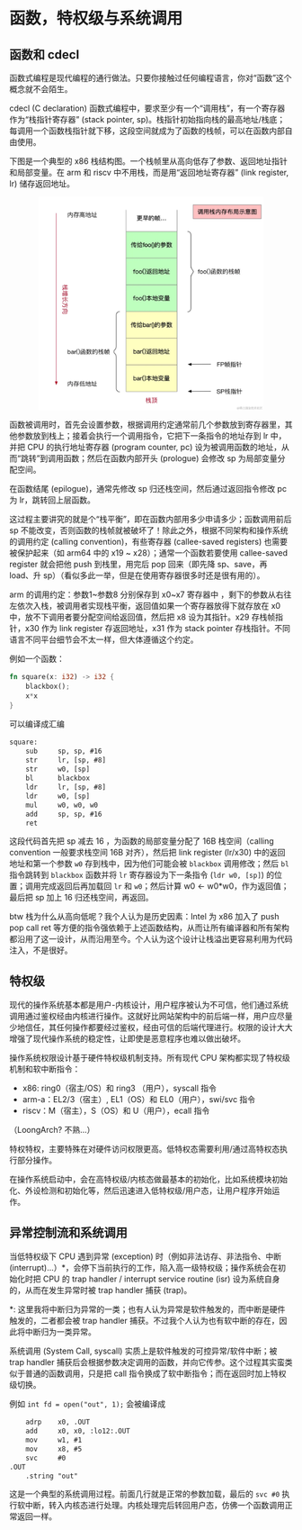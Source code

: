 # 函数，特权级与系统调用

## 函数和 cdecl

函数式编程是现代编程的通行做法。只要你接触过任何编程语言，你对“函数”这个概念就不会陌生。

cdecl (C declaration) 函数式编程中，要求至少有一个“调用栈”，有一个寄存器作为“栈指针寄存器” (stack pointer, sp)。栈指针初始指向栈的最高地址/栈底；每调用一个函数栈指针就下移，这段空间就成为了函数的栈帧，可以在函数内部自由使用。

下图是一个典型的 x86 栈结构图。一个栈帧里从高向低存了参数、返回地址指针和局部变量。在 arm 和 riscv 中不用栈，而是用“返回地址寄存器” (link register, lr) 储存返回地址。

<img src="img/call_stack.png" alt="call stack" width="400px" style="margin:auto;display:block;"/>

函数被调用时，首先会设置参数，根据调用约定通常前几个参数放到寄存器里，其他参数放到栈上；接着会执行一个调用指令，它把下一条指令的地址存到 lr 中，并把 CPU 的执行地址寄存器 (program counter, pc) 设为被调用函数的地址，从而“跳转”到调用函数；然后在函数内部开头 (prologue) 会修改 sp 为局部变量分配空间。

在函数结尾 (epilogue)，通常先修改 sp 归还栈空间，然后通过返回指令修改 pc 为 lr，跳转回上层函数。

这过程主要讲究的就是个“栈平衡”，即在函数内部用多少申请多少；函数调用前后 sp 不能改变，否则函数的栈帧就被破坏了！除此之外，根据不同架构和操作系统的调用约定 (calling convention)，有些寄存器 (callee-saved registers) 也需要被保护起来（如 arm64 中的 x19 ~ x28）；通常一个函数若要使用 callee-saved register 就会把他 push 到栈里，用完后 pop 回来（即先降 sp、save，再 load、升 sp）（看似多此一举，但是在使用寄存器很多时还是很有用的）。

arm 的调用约定：参数1~参数8 分别保存到 x0~x7 寄存器中 ，剩下的参数从右往左依次入栈，被调用者实现栈平衡，返回值如果一个寄存器放得下就存放在 x0 中，放不下调用者要分配空间给返回值，然后把 x8 设为其指针。x29 存栈帧指针，x30 作为 link register 存返回地址，x31 作为 stack pointer 存栈指针。不同语言不同平台细节会不太一样，但大体遵循这个约定。

例如一个函数：

```rust
fn square(x: i32) -> i32 {
    blackbox();
    x*x
}
```

可以编译成汇编

```arm
square:
    sub     sp, sp, #16
    str     lr, [sp, #8]
    str     w0, [sp]
    bl      blackbox
    ldr     lr, [sp, #8]
    ldr     w0, [sp]
    mul     w0, w0, w0
    add     sp, sp, #16
    ret
```

这段代码首先把 sp 减去 16 ，为函数的局部变量分配了 16B 栈空间（calling convention 一般要求栈空间 16B 对齐），然后把 link register (lr/x30) 中的返回地址和第一个参数 `w0` 存到栈中，因为他们可能会被 `blackbox` 调用修改；然后 `bl` 指令跳转到 `blackbox` 函数并将 `lr` 寄存器设为下一条指令 (`ldr w0, [sp]`) 的位置；调用完成返回后再加载回 `lr` 和 `w0`；然后计算 w0 <- w0*w0，作为返回值；最后把 sp 加上 16 归还栈空间，再返回。

btw 栈为什么从高向低呢？我个人认为是历史因素：Intel 为 x86 加入了 push pop call ret 等方便的指令强依赖于上述函数结构，从而让所有编译器和所有架构都沿用了这一设计，从而沿用至今。个人认为这个设计让栈溢出更容易利用为代码注入，不是很好。

## 特权级

现代的操作系统基本都是用户-内核设计，用户程序被认为不可信，他们通过系统调用通过鉴权经由内核进行操作。这就好比网站架构中的前后端一样，用户应尽量少地信任，其任何操作都要经过鉴权，经由可信的后端代理进行。权限的设计大大增强了现代操作系统的稳定性，让即使是恶意程序也难以做出破坏。

操作系统权限设计基于硬件特权级机制支持。所有现代 CPU 架构都实现了特权级机制和软中断指令：
- x86: ring0（宿主/OS）和 ring3 （用户），syscall 指令
- arm-a：EL2/3（宿主）, EL1（OS）和 EL0（用户），swi/svc 指令
- riscv：M（宿主），S（OS）和 U（用户），ecall 指令

（LoongArch? 不熟...）

特权特权，主要特殊在对硬件访问权限更高。低特权态需要利用/通过高特权态执行部分操作。

在操作系统启动中，会在高特权级/内核态做最基本的初始化，比如系统模块初始化、外设检测和初始化等，然后迅速进入低特权级/用户态，让用户程序开始运作。

## 异常控制流和系统调用

当低特权级下 CPU 遇到异常 (exception) 时（例如非法访存、非法指令、中断 (interrupt)...）\*，会停下当前执行的工作，陷入高一级特权级；操作系统会在初始化时把 CPU 的 trap handler / interrupt service routine (isr) 设为系统自身的，从而在发生异常时被 trap handler 捕获 (trap)。

\*: 这里我将中断归为异常的一类；也有人认为异常是软件触发的，而中断是硬件触发的，二者都会被 trap handler 捕获。不过我个人认为也有软中断的存在，因此将中断归为一类异常。

系统调用 (System Call, syscall) 实质上是软件触发的可控异常/软件中断；被 trap handler 捕获后会根据参数决定调用的函数，并向它传参。这个过程其实蛮类似于普通的函数调用，只是把 call 指令换成了软中断指令；而在返回时加上特权级切换。

例如 `int fd = open("out", 1);` 会被编译成

```arm
    adrp    x0, .OUT
    add     x0, x0, :lo12:.OUT
    mov     w1, #1
    mov     x8, #5
    svc     #0
.OUT
    .string "out"
```

这是一个典型的系统调用过程。前面几行就是正常的参数加载，最后的 `svc #0` 执行软中断，转入内核态进行处理。内核处理完后转回用户态，仿佛一个函数调用正常返回一样。

